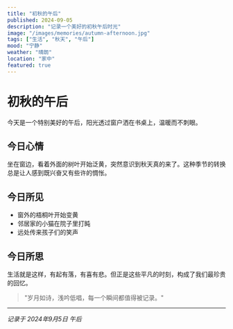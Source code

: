 ```yaml
---
title: "初秋的午后"
published: 2024-09-05
description: "记录一个美好的初秋午后时光"
image: "/images/memories/autumn-afternoon.jpg"
tags: ["生活", "秋天", "午后"]
mood: "宁静"
weather: "晴朗"
location: "家中"
featured: true
---
```


# 初秋的午后

今天是一个特别美好的午后，阳光透过窗户洒在书桌上，温暖而不刺眼。

## 今日心情

坐在窗边，看着外面的树叶开始泛黄，突然意识到秋天真的来了。这种季节的转换总是让人感到既兴奋又有些许的惆怅。

## 今日所见

- 窗外的梧桐叶开始变黄
- 邻居家的小猫在院子里打盹
- 远处传来孩子们的笑声

## 今日所思

生活就是这样，有起有落，有喜有悲。但正是这些平凡的时刻，构成了我们最珍贵的回忆。

> "岁月如诗，浅吟低唱，每一个瞬间都值得被记录。"

---

*记录于 2024年9月5日 午后*
